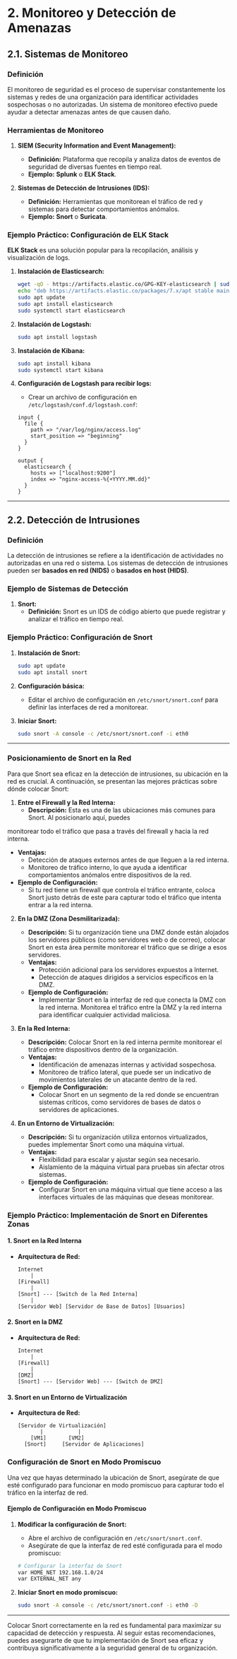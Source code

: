 # **2. Monitoreo y Detección de Amenazas**

## **2.1. Sistemas de Monitoreo**

### Definición

El monitoreo de seguridad es el proceso de supervisar constantemente los sistemas y redes de una organización para identificar actividades sospechosas o no autorizadas. Un sistema de monitoreo efectivo puede ayudar a detectar amenazas antes de que causen daño.

### Herramientas de Monitoreo

1. **SIEM (Security Information and Event Management):**
   - **Definición:** Plataforma que recopila y analiza datos de eventos de seguridad de diversas fuentes en tiempo real.
   - **Ejemplo:** **Splunk** o **ELK Stack**.

2. **Sistemas de Detección de Intrusiones (IDS):**
   - **Definición:** Herramientas que monitorean el tráfico de red y sistemas para detectar comportamientos anómalos.
   - **Ejemplo:** **Snort** o **Suricata**.

### Ejemplo Práctico: Configuración de ELK Stack

**ELK Stack** es una solución popular para la recopilación, análisis y visualización de logs.

1. **Instalación de Elasticsearch:**
   ```bash
   wget -qO - https://artifacts.elastic.co/GPG-KEY-elasticsearch | sudo apt-key add -
   echo "deb https://artifacts.elastic.co/packages/7.x/apt stable main" | sudo tee -a /etc/apt/sources.list.d/elastic-7.x.list
   sudo apt update
   sudo apt install elasticsearch
   sudo systemctl start elasticsearch
   ```

2. **Instalación de Logstash:**
   ```bash
   sudo apt install logstash
   ```

3. **Instalación de Kibana:**
   ```bash
   sudo apt install kibana
   sudo systemctl start kibana
   ```

4. **Configuración de Logstash para recibir logs:**
   - Crear un archivo de configuración en `/etc/logstash/conf.d/logstash.conf`:
   ```plaintext
   input {
     file {
       path => "/var/log/nginx/access.log"
       start_position => "beginning"
     }
   }

   output {
     elasticsearch {
       hosts => ["localhost:9200"]
       index => "nginx-access-%{+YYYY.MM.dd}"
     }
   }
   ```

---

## **2.2. Detección de Intrusiones**

### Definición

La detección de intrusiones se refiere a la identificación de actividades no autorizadas en una red o sistema. Los sistemas de detección de intrusiones pueden ser **basados en red (NIDS)** o **basados en host (HIDS)**.

### Ejemplo de Sistemas de Detección

1. **Snort:**
   - **Definición:** Snort es un IDS de código abierto que puede registrar y analizar el tráfico en tiempo real.
   
### Ejemplo Práctico: Configuración de Snort

1. **Instalación de Snort:**
   ```bash
   sudo apt update
   sudo apt install snort
   ```

2. **Configuración básica:**
   - Editar el archivo de configuración en `/etc/snort/snort.conf` para definir las interfaces de red a monitorear.

3. **Iniciar Snort:**
   ```bash
   sudo snort -A console -c /etc/snort/snort.conf -i eth0
   ```

---

### Posicionamiento de Snort en la Red

Para que Snort sea eficaz en la detección de intrusiones, su ubicación en la red es crucial. A continuación, se presentan las mejores prácticas sobre dónde colocar Snort:

1. **Entre el Firewall y la Red Interna:**
   - **Descripción:** Esta es una de las ubicaciones más comunes para Snort. Al posicionarlo aquí, puedes

 monitorear todo el tráfico que pasa a través del firewall y hacia la red interna.
   - **Ventajas:**
     - Detección de ataques externos antes de que lleguen a la red interna.
     - Monitoreo de tráfico interno, lo que ayuda a identificar comportamientos anómalos entre dispositivos de la red.
   - **Ejemplo de Configuración:**
     - Si tu red tiene un firewall que controla el tráfico entrante, coloca Snort justo detrás de este para capturar todo el tráfico que intenta entrar a la red interna.

2. **En la DMZ (Zona Desmilitarizada):**
   - **Descripción:** Si tu organización tiene una DMZ donde están alojados los servidores públicos (como servidores web o de correo), colocar Snort en esta área permite monitorear el tráfico que se dirige a esos servidores.
   - **Ventajas:**
     - Protección adicional para los servidores expuestos a Internet.
     - Detección de ataques dirigidos a servicios específicos en la DMZ.
   - **Ejemplo de Configuración:**
     - Implementar Snort en la interfaz de red que conecta la DMZ con la red interna. Monitorea el tráfico entre la DMZ y la red interna para identificar cualquier actividad maliciosa.

3. **En la Red Interna:**
   - **Descripción:** Colocar Snort en la red interna permite monitorear el tráfico entre dispositivos dentro de la organización.
   - **Ventajas:**
     - Identificación de amenazas internas y actividad sospechosa.
     - Monitoreo de tráfico lateral, que puede ser un indicativo de movimientos laterales de un atacante dentro de la red.
   - **Ejemplo de Configuración:**
     - Colocar Snort en un segmento de la red donde se encuentran sistemas críticos, como servidores de bases de datos o servidores de aplicaciones.

4. **En un Entorno de Virtualización:**
   - **Descripción:** Si tu organización utiliza entornos virtualizados, puedes implementar Snort como una máquina virtual.
   - **Ventajas:**
     - Flexibilidad para escalar y ajustar según sea necesario.
     - Aislamiento de la máquina virtual para pruebas sin afectar otros sistemas.
   - **Ejemplo de Configuración:**
     - Configurar Snort en una máquina virtual que tiene acceso a las interfaces virtuales de las máquinas que deseas monitorear.

### Ejemplo Práctico: Implementación de Snort en Diferentes Zonas

#### 1. Snort en la Red Interna

- **Arquitectura de Red:**
  ```plaintext
  Internet
      |
  [Firewall]
      |
  [Snort] --- [Switch de la Red Interna]
      |
  [Servidor Web] [Servidor de Base de Datos] [Usuarios]
  ```

#### 2. Snort en la DMZ

- **Arquitectura de Red:**
  ```plaintext
  Internet
      |
  [Firewall]
      |
  [DMZ]
  [Snort] --- [Servidor Web] --- [Switch de DMZ]
  ```

#### 3. Snort en un Entorno de Virtualización

- **Arquitectura de Red:**
  ```plaintext
  [Servidor de Virtualización]
         |           |
      [VM1]       [VM2]
    [Snort]     [Servidor de Aplicaciones]
  ```

### Configuración de Snort en Modo Promiscuo

Una vez que hayas determinado la ubicación de Snort, asegúrate de que esté configurado para funcionar en modo promiscuo para capturar todo el tráfico en la interfaz de red.

#### Ejemplo de Configuración en Modo Promiscuo

1. **Modificar la configuración de Snort:**
   - Abre el archivo de configuración en `/etc/snort/snort.conf`.
   - Asegúrate de que la interfaz de red esté configurada para el modo promiscuo:
   ```bash
   # Configurar la interfaz de Snort
   var HOME_NET 192.168.1.0/24
   var EXTERNAL_NET any
   ```

2. **Iniciar Snort en modo promiscuo:**
   ```bash
   sudo snort -A console -c /etc/snort/snort.conf -i eth0 -D
   ```

---

Colocar Snort correctamente en la red es fundamental para maximizar su capacidad de detección y respuesta. Al seguir estas recomendaciones, puedes asegurarte de que tu implementación de Snort sea eficaz y contribuya significativamente a la seguridad general de tu organización.

